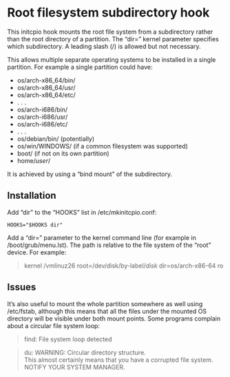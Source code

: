 ﻿# Root filesystem subdirectory hook #

This initcpio hook mounts the root file system from a subdirectory rather
than the root directory of a partition. The “dir=” kernel parameter specifies
which subdirectory. A leading slash (/) is allowed but not necessary.

This allows multiple separate operating systems to be installed in a single
partition. For example a single partition could have:

* os/arch-x86_64/bin/
* os/arch-x86_64/usr/
* os/arch-x86_64/etc/
* . . .
* os/arch-i686/bin/
* os/arch-i686/usr/
* os/arch-i686/etc/
* . . .
* os/debian/bin/ (potentially)
* os/win/WINDOWS/ (if a common filesystem was supported)
* boot/ (if not on its own partition)
* home/_user_/

It is achieved by using a “bind mount” of the subdirectory.

## Installation ##

Add “dir” to the “HOOKS” list in /etc/mkinitcpio.conf:

    HOOKS="$HOOKS dir"

Add a “dir=” parameter to the kernel command line
(for example in /boot/grub/menu.lst).
The path is relative to the file system of the “root” device. For example:

> kernel /vmlinuz26 root=/dev/disk/by-label/_disk_ dir=os/arch-x86-64 ro

## Issues ##

It’s also useful to mount the whole partition somewhere as well
using /etc/fstab, although this means that
all the files under the mounted OS directory
will be visible under both mount points.
Some programs complain about a circular file system loop:

> find: File system loop detected

> du: WARNING: Circular directory structure.  
> This almost certainly means that you have a corrupted file system.  
> NOTIFY YOUR SYSTEM MANAGER.  
